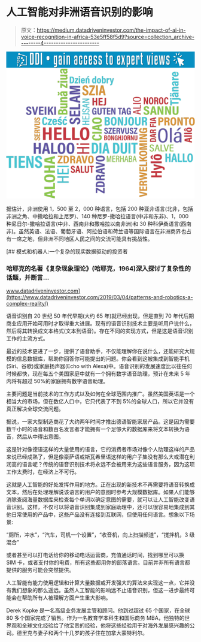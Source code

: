 # 人工智能对非洲语音识别的影响

> 原文：<https://medium.datadriveninvestor.com/the-impact-of-ai-in-voice-recognition-in-africa-53e5ff58f5d9?source=collection_archive---------4----------------------->

[![](img/ef9afc1ab89a1f206db286425fa84487.png)](http://www.track.datadriveninvestor.com/1B9E)![](img/309451b3863b239ec805d19c31be8bfe.png)

据估计，非洲使用 1，500 至 2，000 种语言，包括 200 种亚非语言(北非，包括非洲之角、中撒哈拉和上尼罗)、140 种尼罗-撒哈拉语言(中非和东非)、1，000 种尼日尔-撒哈拉语言(中非、西南非和撒哈拉以南非洲)和 30 种科伊桑语言(西南非)。虽然英语、法语、葡萄牙语、阿拉伯语和荷兰语等国际语言在非洲商界也占有一席之地，但非洲不同地区人民之间的交流可能具有挑战性。

[](https://www.datadriveninvestor.com/2019/03/04/patterns-and-robotics-a-complex-reality/) [## 模式和机器人:一个复杂的现实数据驱动的投资者

### 哈耶克的名著《复杂现象理论》(哈耶克，1964)深入探讨了复杂性的话题，并断言…

www.datadriveninvestor.com](https://www.datadriveninvestor.com/2019/03/04/patterns-and-robotics-a-complex-reality/) 

语音识别自 20 世纪 50 年代早期(大约 65 年)就已经出现，但是直到 70 年代后期商业应用开始可用时才取得重大进展。现有的语音识别技术主要是听用户说什么，然后将其转换成文本格式(文本到语音)。存在不同的实现方式，但是这是语音识别工作的主流方式。

最近的技术更进了一步，提供了语音助手，不仅能理解你在说什么，还能研究大规模的信息数据库，帮助你回答你可能提出的问题。你会看到这被集成到智能手机(Siri、谷歌)或家庭扬声器(Echo with Alexa)中。语音识别的发展速度比以往任何时候都快，现在每五个美国家庭中就有一个拥有数字语音助理，预计在未来 5 年内将有超过 50%的家庭拥有数字语音助理。

主要问题是当前技术的工作方式以及如何在全球范围内推广。虽然美国英语是一个相当大的市场，但在数亿人口中，它只代表了不到 5%的全球人口，所以它并没有真正解决全球交流问题。

据说，一家大型制造商花了大约两年时间才推出德语智能家居产品。这是因为需要数千小时的语音和数百名发言者才能拥有一个足够大的数据库来将文本转换为语音，然后从中得出意图。

这是针对像德语这样的大量使用的语言，它的消费者市场对像个人助理这样的产品来说已经成熟了，但是像豪萨语或斯瓦希里语这样的用户子集没有那么大或潜在利润高的语言呢？传统的语音识别技术将永远不会被用来为这些语言服务，因为这项工作太费时，在经济上不可行。

这就是人工智能的好处发挥作用的地方。正在出现的新技术不再需要将语音转换成文本，然后在处理理解说该语言的用户的意图时参考大规模数据库。如果人们能够消除查阅海量数据库来检查每个单词以确定意图的需要，就可以让人工智能改变语音识别。这样，不仅可以将语音识别集成到家庭助理中，还可以很容易地集成到其他日常使用的产品中，这些产品没有连接到互联网，但使用任何语言。想象以下场景:

“厕所，冲水”，“汽车，司机一个设置”，“收音机，向上扫描频道”，“搅拌机，3 级混合”

或者甚至可以打电话给你的移动电话运营商，充值通话时间，找到哪里可以换 SIM 卡，或者支付你的电费，所有这些都用你的部落语言。目前并非所有语言都提供的服务可能会突然提供。

人工智能有能力使用逻辑和计算大量数据或开发强大的算法来实现这一点，它并没有我们想象的那么遥远。虽然人工智能的影响远不止语音识别，但这一进步最终可能会在帮助所有人被理解方面产生重大影响。

Derek Kopke 是一名高级业务发展主管和顾问。他到过超过 65 个国家，在全球 80 多个国家完成了销售。作为一名教育学本科生和国际商务 MBA，他独特的世界观和全球文化经验给了他宝贵的经验，他将这些经验用于对海外发展感兴趣的公司。德里克与妻子和两个十几岁的孩子住在加拿大蒙特利尔。